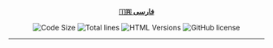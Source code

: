 <div align="center">

[**🇮🇷 فارسی**](.github/README/fa.md)
</div>

<p align="center">
    <img src="https://img.shields.io/github/languages/code-size/robonamari/error-pages-collection?style=flat" alt="Code Size">
    <img src="https://tokei.rs/b1/github/robonamari/error-pages-collection?style=flat" alt="Total lines">
    <img src="https://img.shields.io/badge/HTML-%5E5-blue" alt="HTML Versions"> 
    <img src="https://img.shields.io/github/license/robonamari/Dirlotix-py" alt="GitHub license">
</p>

---
